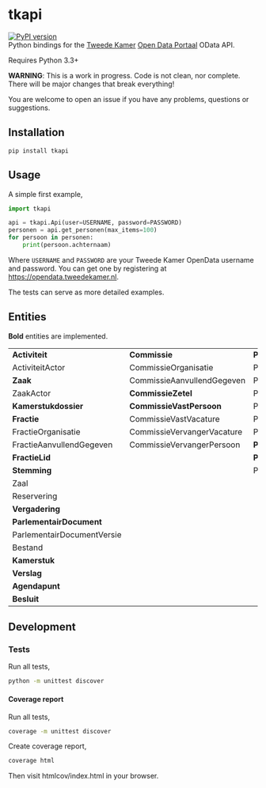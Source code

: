# tkapi
[![PyPI version](https://badge.fury.io/py/tkapi.svg)](https://badge.fury.io/py/tkapi)  
Python bindings for the [Tweede Kamer](https://tweedekamer.nl) [Open Data Portaal](https://opendata.tweedekamer.nl) OData API.

Requires Python 3.3+

**WARNING**: This is a work in progress. Code is not clean, nor complete. There will be major changes that break everything!

You are welcome to open an issue if you have any problems, questions or suggestions.

## Installation
```
pip install tkapi
```

## Usage
A simple first example,
```python
import tkapi

api = tkapi.Api(user=USERNAME, password=PASSWORD)
personen = api.get_personen(max_items=100)
for persoon in personen:
    print(persoon.achternaam)
```

Where `USERNAME` and `PASSWORD` are your Tweede Kamer OpenData username and password. 
You can get one by registering at https://opendata.tweedekamer.nl.

The tests can serve as more detailed examples.

## Entities
**Bold** entities are implemented.

|                            |                            |                              |
|----------------------------|----------------------------|------------------------------|
| **Activiteit**             | **Commissie**              | **Persoon**                  |
| ActiviteitActor            | CommissieOrganisatie       | PersoonAdres                 |
| **Zaak**                   | CommissieAanvullendGegeven | PersoonContactinformatie     |
| ZaakActor                  | **CommissieZetel**         | PersoonGeschenk              |
| **Kamerstukdossier**       | **CommissieVastPersoon**   | PersoonLoopbaan              |
| **Fractie**                | CommissieVastVacature      | PersoonNevenfunctie          |
| FractieOrganisatie         | CommissieVervangerVacature | PersoonNevenfunctieInkomsten |
| FractieAanvullendGegeven   | CommissieVervangerPersoon  | **PersoonOnderwijs**             |
| **FractieLid**             |                            | **PersoonReis**              |
| **Stemming**               |                            | PersoonFunctie               |
| Zaal                       |                            |                              |
| Reservering                |                            |                              |
| **Vergadering**            |                            |                              |
| **ParlementairDocument**   |                            |                              |
| ParlementairDocumentVersie |                            |                              |
| Bestand                    |                            |                              |
| **Kamerstuk**              |                            |                              |
| **Verslag**                |                            |                              |
| **Agendapunt**             |                            |                              |
| **Besluit**                |                            |                              |

## Development

### Tests

Run all tests,
```bash
python -m unittest discover
```

#### Coverage report

Run all tests,
```bash
coverage -m unittest discover
```

Create coverage report,
```bash
coverage html
```
Then visit htmlcov/index.html in your browser.
